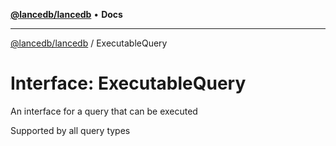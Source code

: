 [**@lancedb/lancedb**](../README.md) • **Docs**

***

[@lancedb/lancedb](../README.md) / ExecutableQuery

# Interface: ExecutableQuery

An interface for a query that can be executed

Supported by all query types
